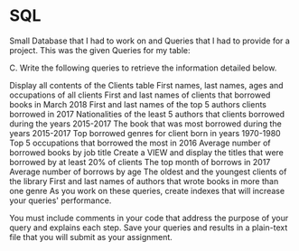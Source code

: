 # SQL

Small Database that I had to work on and Queries that I had to provide for a project. This was the given Queries for my table:

C. Write the following queries to retrieve the information detailed below.

Display all contents of the Clients table
First names, last names, ages and occupations of all clients
First and last names of clients that borrowed books in March 2018
First and last names of the top 5 authors clients borrowed in 2017
Nationalities of the least 5 authors that clients borrowed during the years 2015-2017
The book that was most borrowed during the years 2015-2017
Top borrowed genres for client born in years 1970-1980
Top 5 occupations that borrowed the most in 2016
Average number of borrowed books by job title
Create a VIEW and display the titles that were borrowed by at least 20% of clients
The top month of borrows in 2017
Average number of borrows by age
The oldest and the youngest clients of the library
First and last names of authors that wrote books in more than one genre
As you work on these queries, create indexes that will increase your queries' performance.

You must include comments in your code that address the purpose of your query and explains each step. Save your queries and results in a plain-text file that you will submit as your assignment.

